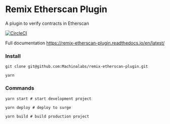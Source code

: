 # Remix Etherscan Plugin

A plugin to verify contracts in Etherscan

[![CircleCI](https://circleci.com/gh/Machinalabs/remix-etherscan-plugin.svg?style=svg)](https://circleci.com/gh/Machinalabs/remix-etherscan-plugin)

Full documentation <https://remix-etherscan-plugin.readthedocs.io/en/latest/>

### Install

```
git clone git@github.com:Machinalabs/remix-etherscan-plugin.git

yarn

```

### Commands

```
yarn start # start development project

yarn deploy # deploy to surge

yarn build # build production project

```
